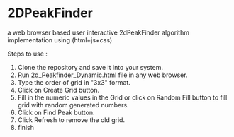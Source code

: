# 2DPeakFinder
a web browser based user interactive 2dPeakFinder algorithm implementation using (html+js+css)

Steps to use :
1. Clone the repository and save it into your system.
2. Run 2d_Peakfinder_Dynamic.html file in any web browser.
3. Type the order of grid in "3x3" format.
4. Click on Create Grid button.
5. Fill in the numeric values in the Grid or click on Random Fill button to fill grid with random generated numbers.
6. Click on Find Peak button.
7. Click Refresh to remove the old grid.
8. finish
